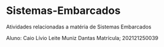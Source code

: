 # Sistemas-Embarcados
Atividades relacionadas a matéria de Sistemas Embarcados

Aluno: Caio Lívio Leite Muniz Dantas
Matrícula; 202121250039
